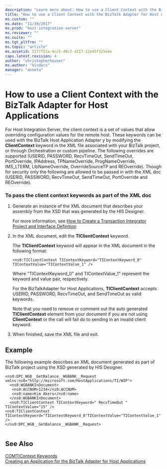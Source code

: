 ```yaml
---
description: "Learn more about: How to use a Client Context with the BizTalk Adapter for Host Applications"
title: "How to use a Client Context with the BizTalk Adapter for Host Applications2 | Microsoft Docs"
ms.custom: ""
ms.date: "11/30/2017"
ms.prod: "host-integration-server"
ms.reviewer: ""
ms.suite: ""
ms.tgt_pltfrm: ""
ms.topic: "article"
ms.assetid: 5177751a-4cc5-40c3-a517-12a45f325e4e
caps.latest.revision: 4
author: "christopherhouser"
ms.author: "hisdocs"
manager: "anneta"
---
```

# How to use a Client Context with the BizTalk Adapter for Host Applications
For Host Integration Server, the client context is a set of values that allow overriding configuration values for the remote host. These keywords can be used with the BizTalk Host Application Adapter y by modifying the **ClientContext** keyword in the XML file associated with your BizTalk project, or through Orchestration or custom pipeline.  The following overrides are supported (USERID, PASSWORD, RecvTimeOut, SendTimeOut, PortOverride, IPAddress, TPNameOverride, ProgNameOverride, IMS_LTERM, LIbNameOverride, OverrideSourceTP and REOverride).  Though for security only the following are allowed to be passed in with the XML doc  (USERID, PASSWORD, RecvTimeOut, SendTimeOut, PortOverride  and REOverride).  
  
### To pass the client context keywords as part of the XML doc  
  
1.  Generate an instance of the XML document that describes your assembly from the XSD that was generated by the HIS Designer.  
  
     For more information, see [How to Create a Transaction Integrator Project and Interface Definition](../core/how-to-create-a-transaction-integrator-project-and-interface-definition1.md)  
  
2.  In the XML document, edit the **TIClientContext** keyword.  
  
     The **TIClientContext** keyword will appear in the XML document in the following format:  
  
     `<ns0:TIClientContext TIContextKeyword="TIContextKeyword_0" TIContextValue="TIContextValue_1" />`  
  
     Where "TIContextKeyword_0" and TIContextValue_1" represent the keyword and value pair, respectively.  
  
     For the BizTalkAdapter for Host Applications, **TIClientContext** accepts USERID, PASSWORD, RecvTimeOut, and SendTimeOut as valid keywords.  
  
     Note that you need to remove or comment out the auto generated **TIClientContext** element from your document if you are not using **ClientContext** or the call will fail do to sending in an invalid client keyword.  
  
3.  When finished, save the XML file and exit.  
  
## Example  
 The following example describes an XML document generated as part of BizTalk project  using the XSD generated by HIS Designer.  
  
```  
<ns0:DPC_WGB__GetBalance__WGBANK__Request xmlns:ns0="http://microsoft.com/HostApplications/TI/WIP">  
  <ns0:WGBANKInDocument>  
   <ns0:ACCNUM>1234</ns0:ACCNUM>  
   <ns0:name>Kim Akers</ns0:name>  
  </ns0:WGBANKInDocument>  
  <ns0:TIClientContext TIContextKeyword=" RecvTimeOut " TIContextValue="15" />  
<ns0:TIClientContext TIContextKeyword="TIContextKeyword_0"TIContextValue="TIContextValue_1" />  
</ns0:DPC_WGB__GetBalance__WGBANK__Request>  
  
```  
  
## See Also  
 [COMTIContext Keywords](./comticontext-keywords1.md)   
 [Creating an Application for the BizTalk Adapter for Host Applications](../core/creating-an-application-for-the-biztalk-adapter-for-host-applications2.md)
